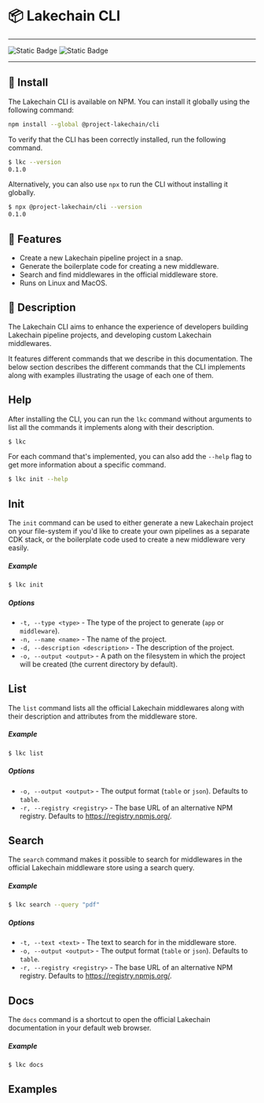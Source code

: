 # 📦 Lakechain CLI

---

![Static Badge](https://img.shields.io/badge/Project-Lakechain-danger?style=for-the-badge&color=green) ![Static Badge](https://img.shields.io/badge/Release-Alpha-danger?style=for-the-badge&color=orange)

---

## 🚀 Install

The Lakechain CLI is available on NPM. You can install it globally using the following command:

```bash
npm install --global @project-lakechain/cli
```

To verify that the CLI has been correctly installed, run the following command.

```bash
$ lkc --version
0.1.0
```

Alternatively, you can also use `npx` to run the CLI without installing it globally.

```bash
$ npx @project-lakechain/cli --version
0.1.0
```

## 🔖 Features

- Create a new Lakechain pipeline project in a snap.
- Generate the boilerplate code for creating a new middleware.
- Search and find middlewares in the official middleware store.
- Runs on Linux and MacOS.

## 🔰 Description

The Lakechain CLI aims to enhance the experience of developers building Lakechain pipeline projects, and developing custom Lakechain middlewares.

It features different commands that we describe in this documentation. The below section describes the different commands that the CLI implements along with examples illustrating the usage of each one of them.

## Help

After installing the CLI, you can run the `lkc` command without arguments to list all the commands it implements along with their description.

```bash
$ lkc
```

For each command that's implemented, you can also add the `--help` flag to get more information about a specific command.

```bash
$ lkc init --help
```

## Init

The `init` command can be used to either generate a new Lakechain project on your file-system if you'd like to create your own pipelines as a separate CDK stack, or the boilerplate code used to create a new middleware very easily.

##### Example

```bash
$ lkc init
```

##### Options

- `-t, --type <type>` - The type of the project to generate (`app` or `middleware`).
- `-n, --name <name>` - The name of the project.
- `-d, --description <description>` - The description of the project.
- `-o, --output <output>` - A path on the filesystem in which the project will be created (the current directory by default).

## List

The `list` command lists all the official Lakechain middlewares along with their description and attributes from the middleware store.

##### Example

```bash
$ lkc list
```

##### Options

- `-o, --output <output>` - The output format (`table` or `json`). Defaults to `table`.
- `-r, --registry <registry>` - The base URL of an alternative NPM registry. Defaults to https://registry.npmjs.org/.

## Search

The `search` command makes it possible to search for middlewares in the official Lakechain middleware store using a search query.

##### Example

```bash
$ lkc search --query "pdf"
```

##### Options

- `-t, --text <text>` - The text to search for in the middleware store.
- `-o, --output <output>` - The output format (`table` or `json`). Defaults to `table`.
- `-r, --registry <registry>` - The base URL of an alternative NPM registry. Defaults to https://registry.npmjs.org/.

## Docs

The `docs` command is a shortcut to open the official Lakechain documentation in your default web browser.

##### Example

```bash
$ lkc docs
```

## Examples
